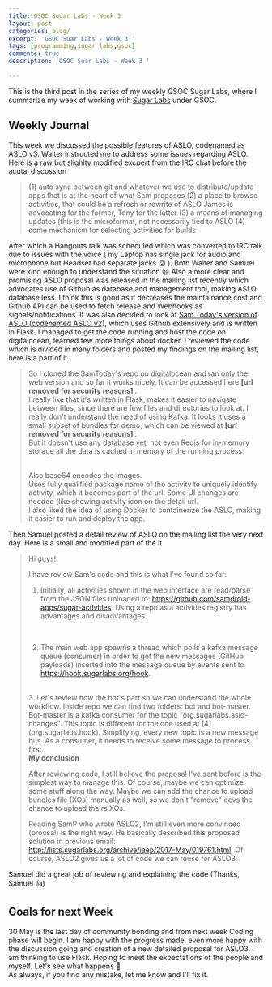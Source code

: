 ```yaml
---
title: GSOC Sugar Labs - Week 3
layout: post
categories: blog/
excerpt: 'GSOC Suar Labs - Week 3 '
tags: [programming,sugar labs,gsoc]
comments: true
description: 'GSOC Suar Labs - Week 3 '

---
```


This is the third post in the series of my weekly GSOC Sugar Labs, where I summarize my week  of working with [Sugar Labs](https://www.sugarlabs.org) under GSOC.


## Weekly Journal

This week we discussed the possible features of ASLO, codenamed as ASLO v3. Walter instructed me to address some issues regarding ASLO. Here is a raw but slighlty modified excpert from the IRC chat before the acutal discussion

<blockquote>
 (1) auto sync between git and whatever we use to distribute/update apps that is at the heart of what Sam proposes
 (2) a place to browse activities, that could be a refresh or rewrite of ASLO
   James is advocating for the former, Tony for the latter
(3) a means of managing updates (this is the microformat, not necessarily tied to ASLO
(4) some mechanism for selecting activities for builds

</blockquote>

After which a Hangouts talk was scheduled which was converted to IRC talk due to issues with the voice ( my Laptop has single jack for audio and microphone but Headset had separate jacks :confused: ). Both Walter and Samuel were kind enough to understand the situation :smiley:
Also a more clear and promising ASLO proposal was released in the mailing list recently which advocates use of Github as database and management tool, making ASLO database less. I think this is good as it decreases the maintainance cost and Github API can be used to fetch release and Webhooks as signals/notifications. It was also decided to look at [Sam Today's version of ASLO (codenamed ASLO v2)](https://github.com/samdroid-apps/aslo), which uses Github extensively and is written in Flask. I managed to get the code running and host the code on digitalocean, learned few more things about docker. I reviewed the code which is divided in many folders and posted my findings on the mailing list, here is a part of it.

<blockquote>

So I cloned the SamToday's repo on digitalocean and ran only the web version and so far it works nicely. It can be accessed here <strong>[url removed for security reasons] </strong>.
<br>
I really like that it's written in Flask, makes it easier to navigate between files, since there are few files and directories to look at. I really don't understand the need of using Kafka. It looks it uses a small subset of bundles for demo, which can be viewed at <strong>[url removed for security reasons] </strong>.
<br>
But it doesn't use any database yet, not even Redis for  in-memory storage all the data is cached in memory of the running process.

<br>
Also base64 encodes the images.

<br>
Uses fully qualified package name of the activity to uniquely identify activity, which it becomes part of the url. Some UI  changes are needed (like showing activity icon on the detail url.
  <br>
I also liked the idea of using Docker to containerize the ASLO, making it easier to run and deploy the app.

</blockquote>

Then Samuel posted a detail review of ASLO on the mailing list the very next day. Here is a small and modified part of the it

<blockquote>
Hi guys!


I have review Sam's code and this is what I've found so far:


1. Initially, all activities shown in the web interface are read/parse from the JSON files uploaded to: https://github.com/samdroid-apps/sugar-activities. Using a repo as a activities registry has advantages and disadvantages.

<br>

2. The main web app spawns a thread which polls a kafka message queue (consumer) in order to get the new messages (GitHub payloads) inserted into the message queue by events sent to https://hook.sugarlabs.org/hook.

<br>
3. Let's review now the bot's part so we can understand the whole workflow. Inside repo we can find two folders: bot and bot-master.

<br>
Bot-master is a kafka consumer for the topic "org.sugarlabs.aslo-changes". This topic is different for the one used at [4] (org.sugarlabs.hook). Simplifying, every new topic is a new message bus. As a consumer, it needs to receive some message to process first.

<br>
<b>My conclusion</b>
<br>

After reviewing code, I still believe the proposal I've sent before  is the simplest way to manage this. Of course, maybe we can optimize some stuff along the way. Maybe we can add the chance to upload bundles file (XOs) manually as well, so we don't "remove" devs the chance to upload theirs XOs.


Reading SamP who wrote ASLO2, I'm still even more convinced (proosal) is the right way. He basically described this proposed solution in previous email: http://lists.sugarlabs.org/archive/iaep/2017-May/019761.html. Of course, ASLO2 gives us a lot of code we can reuse for ASLO3.
</blockquote>

Samuel did a great job of reviewing and explaining the code (Thanks, Samuel :+1:)

## Goals for next Week

30 May is the last day of community bonding and from next week Coding phase will begin. I am happy with the progress made, even more happy with the discussion going and creation of a new detailed proposal for ASLO3. I am thinking to use Flask. Hoping to meet the expectations of the people and myself. Let's see what happens :thinking:
<br>
As always, if you find any mistake, let me know and I'll fix it.
